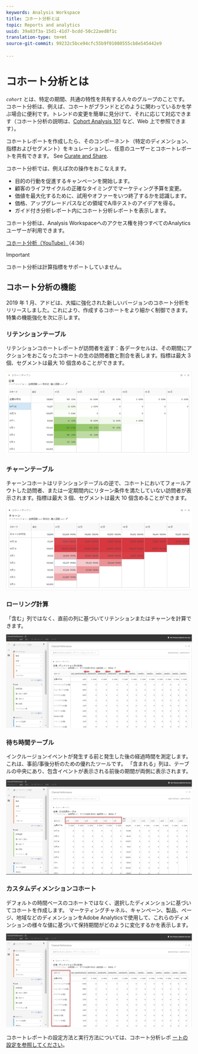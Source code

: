 ```yaml
---
keywords: Analysis Workspace
title: コホート分析とは
topic: Reports and analytics
uuid: 39a83f3a-15d1-41d7-bcdd-50c22aed8f1c
translation-type: tm+mt
source-git-commit: 99232c5bce94cfc55b9f01080555cb8e545442e9

---
```



# コホート分析とは

*`cohort`* とは、特定の期間、共通の特性を共有する人々のグループのことです。コホート分析は、例えば、コホートがブランドとどのように関わっているかを学ぶ場合に便利です。トレンドの変更を簡単に見分けて、それに応じて対応できます（コホート分析の説明は、[Cohort Analysis 101](https://en.wikipedia.org/wiki/Cohort_analysis) など、Web 上で参照できます）。

コホートレポートを作成したら、そのコンポーネント（特定のディメンション、指標およびセグメント）をキュレーションし、任意のユーザーとコホートレポートを共有できます。 See [Curate and Share](/help/analyze/analysis-workspace/curate-share/curate.md).

コホート分析では、例えば次の操作をおこなえます。

* 目的の行動を促進するキャンペーンを開始します。
* 顧客のライフサイクルの正確なタイミングでマーケティング予算を変更。
* 価値を最大化するために、試用やオファーをいつ終了するかを認識します。
* 価格、アップグレードパスなどの領域でA/Bテストのアイデアを得る。
* ガイド付き分析レポート内にコホート分析レポートを表示します。

コホート分析は、Analysis Workspaceへのアクセス権を持つすべてのAnalyticsユーザーが利用できます。

[コホート分析（YouTube）](https://www.youtube.com/watch?v=kqOIYrvV-co&index=45&list=PL2tCx83mn7GuNnQdYGOtlyCu0V5mEZ8sS)（4:36）

>[!IMPORTANT]
>
>コホート分析は計算指標をサポートしていません。

## コホート分析の機能

2019 年 1 月、アドビは、大幅に強化された新しいバージョンのコホート分析をリリースしました。これにより、作成するコホートをより細かく制御できます。 特集の機能強化を次に示します。

### リテンションテーブル

リテンションコホートレポートが訪問者を返す：各データセルは、その期間にアクションをおこなったコホートの生の訪問者数と割合を表します。指標は最大 3 個、セグメントは最大 10 個含めることができます。

![](assets/retention-report.png)

### チャーンテーブル

チャーンコホートはリテンションテーブルの逆で、コホートにおいてフォールアウトした訪問者、または一定期間内にリターン条件を満たしていない訪問者が表示されます。指標は最大 3 個、セグメントは最大 10 個含めることができます。

![](assets/churn-report.png)

### ローリング計算

「含む」列ではなく、直前の列に基づいてリテンションまたはチャーンを計算できます。

![](assets/cohort-rolling-calculation.png)

### 待ち時間テーブル

インクルージョンイベントが発生する前と発生した後の経過時間を測定します。 これは、事前/事後分析のための優れたツールです。 「含まれる」列は、テーブルの中央にあり、包含イベントが表示される前後の期間が両側に表示されます。

![](assets/cohort-latency.png)

### カスタムディメンションコホート

デフォルトの時間ベースのコホートではなく、選択したディメンションに基づいてコホートを作成します。 マーケティングチャネル、キャンペーン、製品、ページ、地域などのディメンションをAdobe Analyticsで使用して、これらのディメンションの様々な値に基づいて保持期間がどのように変化するかを表示します。

![](assets/cohort-customizable-cohort-row.png)

コホートレポートの設定方法と実行方法については、コホート分析レポ [ートの設定を参照してください](/help/analyze/analysis-workspace/visualizations/cohort-table/t-cohort.md)。

